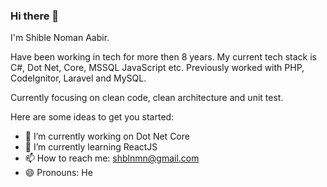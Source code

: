 ### Hi there 👋


I'm Shible Noman Aabir. 

Have been working in tech for more then 8 years. My current tech stack is C#, Dot Net, Core, MSSQL JavaScript etc. 
Previously worked with PHP, CodeIgnitor, Laravel and MySQL. 

Currently focusing on clean code, clean architecture and unit test.

Here are some ideas to get you started:

- 🔭 I’m currently working on Dot Net Core
- 🌱 I’m currently learning ReactJS
- 📫 How to reach me: shblnmn@gmail.com
- 😄 Pronouns: He

